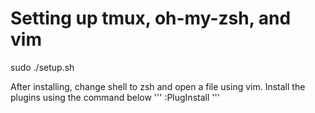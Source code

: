 # Setting up tmux, oh-my-zsh, and vim

sudo ./setup.sh

After installing, change shell to zsh and open a file using vim.
Install the plugins using the command below 
'''
:PlugInstall
'''
